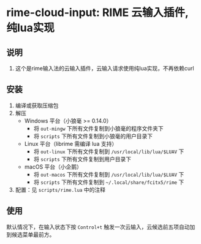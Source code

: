 # rime-cloud-input: RIME 云输入插件, 纯lua实现

## 说明
1. 这个是rime输入法的云输入插件，云输入请求使用纯lua实现，不再依赖curl
## 安装
  1. 编译或获取压缩包
  2. 解压
     - Windows 平台（小狼毫 >= 0.14.0）
       - 将 `out-mingw` 下所有文件复制到小狼毫的程序文件夹下
       - 将 `scripts` 下所有文件复制到小狼毫的用户目录下
     - Linux 平台（librime 需编译 lua 支持）
       - 将 `out-linux` 下所有文件复制到 `/usr/local/lib/lua/$LUAV` 下
       - 将 `scripts` 下所有文件复制到用户目录下
     - macOS 平台（小企鹅）
       - 将 `out-macos` 下所有文件复制到 `/usr/local/lib/lua/$LUAV` 下
       - 将 `scripts` 下所有文件复制到 `~/.local/share/fcitx5/rime` 下
  3. 配置：见 `scripts/rime.lua` 中的注释

## 使用
  默认情况下，在输入状态下按 `Control+t` 触发一次云输入，云候选前五项自动加到候选菜单最前方。
